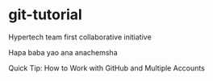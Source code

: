 
# git-tutorial
Hypertech team first collaborative initiative


Hapa baba yao ana anachemsha


Quick Tip: How to Work with GitHub and Multiple Accounts
